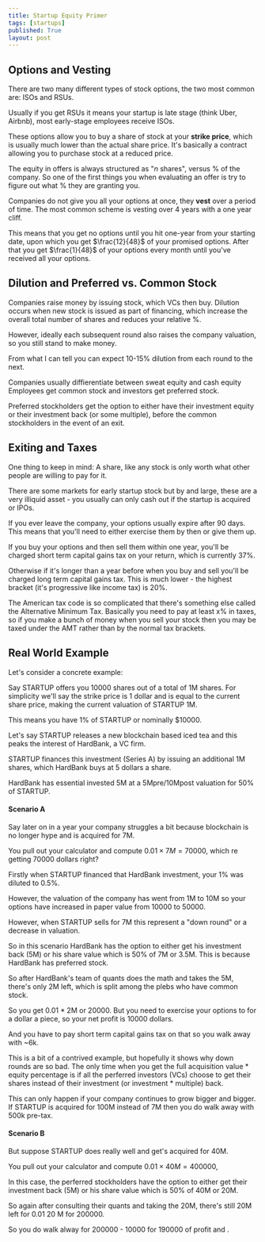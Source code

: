 ```yaml
---
title: Startup Equity Primer
tags: [startups]
published: True
layout: post
---
```


<!--more-->

## Options and Vesting
There are two many different types of stock options, the two most common are: ISOs and RSUs. 

Usually if you get RSUs it means your startup is late stage (think Uber, Airbnb), most early-stage employees receive ISOs. 

These options allow you to buy a share of stock at your **strike price**, which is usually much lower than the actual share price. It's basically a contract allowing you to purchase stock at a reduced price. 

The equity in offers is always structured as "$n$ shares", versus % of the company. So one of the first things you when evaluating an offer is try to figure out what % they are granting you. 

Companies do not give you all your options at once, they **vest** over a period of time. The most common scheme is vesting over 4 years with a one year cliff. 

This means that you get no options until you hit one-year from your starting date, upon which you get $\frac{12}{48}$ of your promised options. After that you get $\frac{1}{48}$ of your options every month until you've received all your options. 

## Dilution and Preferred vs. Common Stock 

Companies raise money by issuing stock, which VCs then buy.  Dilution occurs when new stock is issued as part of financing, which increase the overall total number of shares and reduces your relative %. 

However, ideally each subsequent round also raises the company valuation, so you still stand to make money. 

From what I can tell you can expect 10-15% dilution from each round to the next. 

Companies usually diffierentiate between sweat equity and cash equity
Employees get common stock and investors get preferred stock.

Preferred stockholders get the option to either have their investment equity or their investment back (or some multiple), before the common stockholders in the event of an exit. 

## Exiting and Taxes
One thing to keep in mind: A share, like any stock is only worth what other people are willing to pay for it.

There are some markets for early startup stock but by and large, these are a very illiquid asset - you usually can only cash out if the startup is acquired or IPOs.

If you ever leave the company, your options usually expire after 90 days. This means that you'll need to either exercise them by then or give them up. 

If you buy your options and then sell them within one year, you'll be charged short term capital gains tax on your return, which is currently 37%.

Otherwise if it's longer than a year before when you buy and sell you'll be charged long term capital gains tax.  This is much lower - the highest bracket (it's progressive like income tax) is 20%.

The American tax code is so complicated that there's something else called the Alternative Minimum Tax. Basically you need to pay at least x% in taxes, so if you make a bunch of money when you sell your stock then you may be taxed under the AMT rather than by the normal tax brackets. 

## Real World Example
Let's consider a concrete example: 

Say STARTUP offers you 10000 shares out of a total of 1M shares. For simplicity we'll say the strike price is 1 dollar and is equal to the current share price, making the current valuation of STARTUP 1M. 

This means you have 1% of STARTUP or nominally $10000. 

Let's say STARTUP releases a new blockchain based iced tea and this peaks the interest of HardBank, a VC firm.

STARTUP finances this investment (Series A) by issuing an additional 1M shares, which HardBank buys at 5 dollars a share.

HardBank has essential invested 5M at a 5Mpre/10Mpost valuation for 50% of STARTUP. 
#### Scenario A 

Say later on in a year your company struggles a bit because blockchain is no longer hype and is acquired for 7M.

You pull out your calculator and compute $0.01 \times 7M = 70000$, which re getting 70000 dollars right?

Firstly when STARTUP financed that HardBank investment, your 1% was diluted to 0.5%. 

However, the valuation of the company has went from 1M to 10M so your options have increased in paper value from 10000 to 50000.

However, when STARTUP sells for 7M this represent a "down round" or a decrease in valuation.

So in this scenario HardBank has the option to either get his investment back (5M) or his share value which is 50% of 7M or 3.5M. This is because HardBank has preferred stock. 

So after HardBank's team of quants does the math and takes the 5M, there's only 2M left, which is split among the plebs who have common stock. 

So you get 0.01 * 2M or 20000. But you need to exercise your options to for a dollar a piece, so your net profit is 10000 dollars.

And you have to pay short term capital gains tax on that so you walk away with ~6k. 

This is a bit of a contrived example, but hopefully it shows why down rounds are so bad. The only time when you get the full acquisition value * equity percentage is if all the perferred investors (VCs) choose to get their shares instead of their investment (or investment * multiple) back. 

This can only happen if your company continues to grow bigger and bigger. If STARTUP is acquired for 100M instead of 7M then you do walk away with 500k pre-tax. 

#### Scenario B
But suppose STARTUP does really well and get's acquired for 40M. 

You pull out your calculator and compute $0.01 \times 40M = 400000$, 

In this case, the perferred stockholders have the option to either get their investment back (5M) or his share value which is 50% of 40M or 20M.

So again after consulting their quants and taking the 20M, there's still 20M left for 0.01 20 M for 200000. 

So you do walk alway for 200000 - 10000 for 190000 of profit and . 

